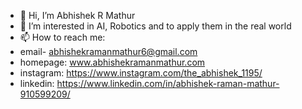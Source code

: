 - 👋 Hi, I’m Abhishek R Mathur
- 👀 I’m interested in AI, Robotics and to apply them in the real world
- 📫 How to reach me:
- email- abhishekramanmathur6@gmail.com
- homepage: www.abhishekramanmathur.com
- instagram: https://www.instagram.com/the_abhishek_1195/
- linkedin: https://www.linkedin.com/in/abhishek-raman-mathur-910599209/

<!---
IronAvenger11-prog/IronAvenger11-prog is a ✨ special ✨ repository because its `README.md` (this file) appears on your GitHub profile.
You can click the Preview link to take a look at your changes.
--->
